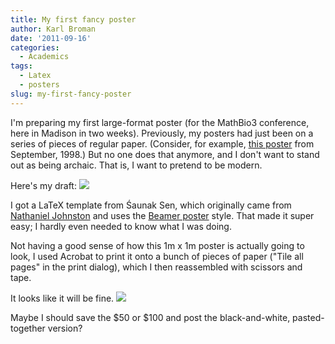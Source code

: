 ```yaml
---
title: My first fancy poster
author: Karl Broman
date: '2011-09-16'
categories:
  - Academics
tags:
  - Latex
  - posters
slug: my-first-fancy-poster
---
```


I'm preparing my first large-format poster (for the MathBio3 conference, here in Madison in two weeks). Previously, my posters had just been on a series of pieces of regular paper. (Consider, for example, [this poster](https://www.biostat.wisc.edu/~kbroman/posters/gaw11.pdf) from September, 1998.)  But no one does that anymore, and I don't want to stand out as being archaic.  That is, I want to pretend to be modern.

Here's my draft:
[![](https://kbroman.files.wordpress.com/2011/09/poster.png)](https://www.biostat.wisc.edu/~kbroman/posters/mathbio2011.pdf)

I got a LaTeX template from &#346;aunak Sen, which originally came from [Nathaniel Johnston](http://www.nathanieljohnston.com/2009/08/latex-poster-template/) and uses the [Beamer poster](http://www-i6.informatik.rwth-aachen.de/~dreuw/latexbeamerposter.php) style. That made it super easy; I hardly even needed to know what I was doing.

Not having a good sense of how this 1m x 1m poster is actually going to look, I  used Acrobat to print it onto a bunch of pieces of paper ("Tile all pages" in the print dialog), which I then reassembled with scissors and tape.

It looks like it will be fine.
![](https://kbroman.files.wordpress.com/2011/09/photo_of_poster.jpg)

Maybe I should save the \$50 or \$100 and post the black-and-white, pasted-together version?
